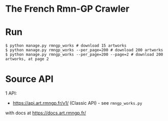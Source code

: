 # The French Rmn-GP Crawler

# Run
```console
$ python manage.py rmngp_works # download 15 artworks
$ python manage.py rmngp_works --per_page=200 # download 200 artworks
$ python manage.py rmngp_works --per_page=200 --page=2 # download 200 artworks, at page 2
```

# Source API
1 API:
- https://api.art.rmngp.fr/v1/ (Classic API) - see `rmngp_works.py`

with docs at https://docs.art.rmngp.fr/
